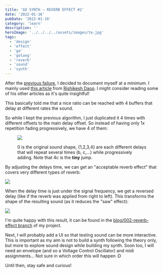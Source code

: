 ```yaml
---
title: 'GO SYNTH — REVERB EFFECT #2'
date: '2022-01-16'
pubDate: '2022-01-16'
category: 'learn'
description: ''
heroImage: '../../../../assets/images/te.jpg'
tags:
  - 'design'
  - 'effect'
  - 'go'
  - 'golang'
  - 'reverb'
  - 'sound'
  - 'synth'
---
```


After the [previous failure](https://malparty.cluster010.ovh.net/2022/01/go-synth-reverb-effect/), I decided to document myself at a minimum. I mainly used [this article](https://medium.com/the-seekers-project/coding-a-basic-reverb-algorithm-an-introduction-to-audio-programming-d5d90ad58bde) from [Rishikesh Daoo](https://medium.com/@rishikesh.daoo). I might consider reading some of his other articles as it's quite insightful!

This basically told me that a nice ratio can be reached with 4 buffers that delay at different rates the sound.

So while I kept the previous algorithm, I just duplicated it 4 times with different offsets to the main delay offset. So instead of having only 1x repetition fading progressively, we have 4 of them:

<figure>

![](https://malparty.cluster010.ovh.net/wp-content/uploads/2022/01/image-7-1024x286.png)

<figcaption>

0 is the original sound shape, {1,2,3,4} are each different delays that will repeat several times (b, c,...) while progressively adding. Note that 4c is the **tiny** jump.

</figcaption>

</figure>

By adjusting the delays time, we can get an "acceptable reverb effect" that covers very different types of reverb:

![](https://malparty.cluster010.ovh.net/wp-content/uploads/2022/01/image-4-1024x430.png)

When the delay time is just under the signal frequency, we get a reversed delay (like if the reverb was applied from right to left). This transforms the shape of the resulting sound (as it reduces the "saw" effect):

![](https://malparty.cluster010.ovh.net/wp-content/uploads/2022/01/image-5-1024x384.png)

I'm quite happy with this result, it can be found in the [blog/002-reverb-effect branch](https://github.com/malparty/go-synth/tree/blog/002-reverb-effect) of my project.

Next, I will probably add a UI so that testing sound can be more interactive. This is important as my aim is not to build a synth following the theory only, but more to explore sound design while building my synth. Soon too, I will need an envelope (and so a Voltage Control Oscillator) and midi assignments... Not sure in which order this will happen :D

Until then, stay safe and curious!
